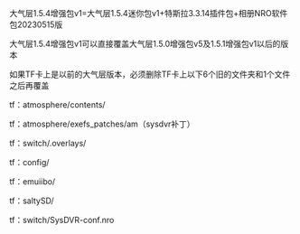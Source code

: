 大气层1.5.4增强包v1=大气层1.5.4迷你包v1+特斯拉3.3.14插件包+相册NRO软件包20230515版

大气层1.5.4增强包v1可以直接覆盖大气层1.5.0增强包v5及1.5.1增强包v1以后的版本

如果TF卡上是以前的大气层版本，必须删除TF卡上以下6个旧的文件夹和1个文件之后再覆盖

tf：atmosphere/contents/

tf：atmosphere/exefs_patches/am（sysdvr补丁）

tf：switch/.overlays/

tf：config/

tf：emuiibo/

tf：saltySD/

tf：switch/SysDVR-conf.nro
